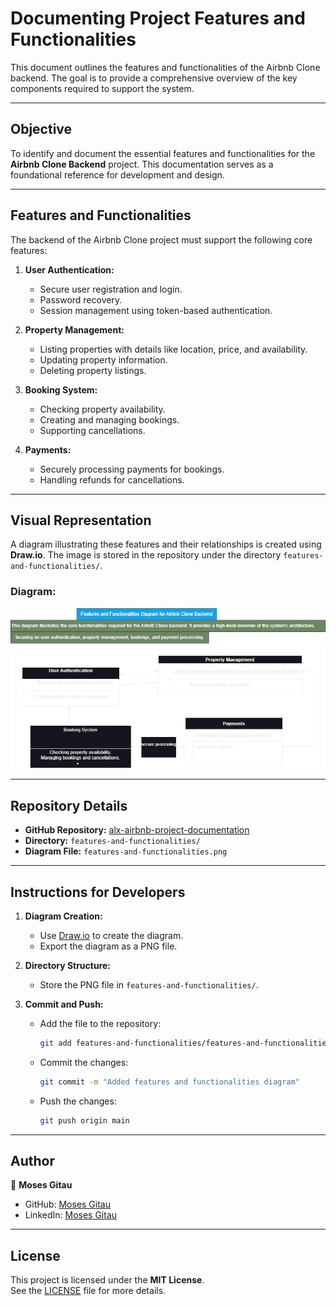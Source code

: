 # Documenting Project Features and Functionalities

This document outlines the features and functionalities of the Airbnb Clone backend. The goal is to provide a comprehensive overview of the key components required to support the system.

---

## Objective

To identify and document the essential features and functionalities for the **Airbnb Clone Backend** project. This documentation serves as a foundational reference for development and design.

---

## Features and Functionalities

The backend of the Airbnb Clone project must support the following core features:

1. **User Authentication:**
   - Secure user registration and login.
   - Password recovery.
   - Session management using token-based authentication.

2. **Property Management:**
   - Listing properties with details like location, price, and availability.
   - Updating property information.
   - Deleting property listings.

3. **Booking System:**
   - Checking property availability.
   - Creating and managing bookings.
   - Supporting cancellations.

4. **Payments:**
   - Securely processing payments for bookings.
   - Handling refunds for cancellations.

---

## Visual Representation

A diagram illustrating these features and their relationships is created using **Draw.io**. The image is stored in the repository under the directory `features-and-functionalities/`.

### Diagram:
![Features and Functionalities Diagram](features-and-functionalities/features-and-functionalities.png)

---

## Repository Details

- **GitHub Repository:** [alx-airbnb-project-documentation](https://github.com/MosesGitau/alx-airbnb-project-documentation)
- **Directory:** `features-and-functionalities/`
- **Diagram File:** `features-and-functionalities.png`

---

## Instructions for Developers

1. **Diagram Creation:**
   - Use [Draw.io](https://app.diagrams.net/) to create the diagram.
   - Export the diagram as a PNG file.

2. **Directory Structure:**
   - Store the PNG file in `features-and-functionalities/`.

3. **Commit and Push:**
   - Add the file to the repository:
     ```bash
     git add features-and-functionalities/features-and-functionalities.png
     ```
   - Commit the changes:
     ```bash
     git commit -m "Added features and functionalities diagram"
     ```
   - Push the changes:
     ```bash
     git push origin main
     ```

---

## Author

👤 **Moses Gitau**

- GitHub: [Moses Gitau](https://github.com/mosekyle)  
- LinkedIn: [Moses Gitau](https://www.linkedin.com/in/moses-gitau-kiarie)  

---

## License

This project is licensed under the **MIT License**.  
See the [LICENSE](../LICENSE) file for more details.

